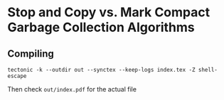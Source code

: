 # Stop and Copy vs. Mark Compact Garbage Collection Algorithms

## Compiling

```
tectonic -k --outdir out --synctex --keep-logs index.tex -Z shell-escape
```

Then check `out/index.pdf` for the actual file
